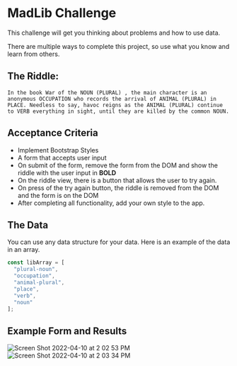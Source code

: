 # MadLib Challenge

This challenge will get you thinking about problems and how to use data. 

There are multiple ways to complete this project, so use what you know and learn from others. 

## The Riddle:
`
In the book War of the NOUN (PLURAL) , the main character is an anonymous OCCUPATION who records the arrival of ANIMAL (PLURAL) in PLACE. Needless to say, havoc reigns as the ANIMAL (PLURAL) continue to VERB everything in sight, until they are killed by the common NOUN.
`

## Acceptance Criteria
- Implement Bootstrap Styles
- A form that accepts user input
- On submit of the form, remove the form from the DOM and show the riddle with the user input in **BOLD**
- On the riddle view, there is a button that allows the user to try again.
- On press of the try again button, the riddle is removed from the DOM and the form is on the DOM
- After completing all functionality, add your own style to the app.

## The Data
You can use any data structure for your data. Here is an example of the data in an array.

```javascript
const libArray = [
  "plural-noun",
  "occupation",
  "animal-plural",
  "place",
  "verb",
  "noun"
];
```

## Example Form and Results

![Screen Shot 2022-04-10 at 2 02 53 PM](https://user-images.githubusercontent.com/29741570/162635731-2a5e3912-d3fc-476c-9836-505a23117f3f.png)
![Screen Shot 2022-04-10 at 2 03 34 PM](https://user-images.githubusercontent.com/29741570/162635742-b0f4f875-6206-4af9-9b35-1a50450ffeee.png)
